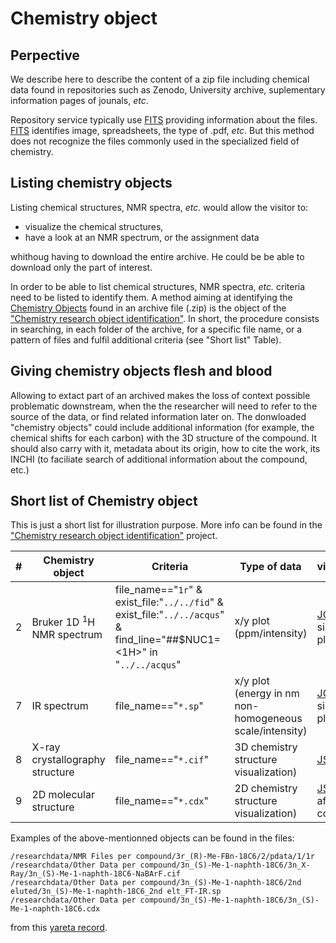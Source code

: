 # Chemistry object 

## Perpective

We describe here to describe the content of a zip file including chemical data found in repositories such as Zenodo, University archive, suplementary information pages of jounals, *etc*.

Repository service typically use [FITS](https://projects.iq.harvard.edu/fits/home) providing information about the files. [FITS](https://projects.iq.harvard.edu/fits/home) identifies  image, spreadsheets, the type of .pdf, *etc*. But this method does not recognize the files commonly used in the specialized field of chemistry. 

## Listing chemistry objects

Listing chemical structures, NMR spectra, *etc.* would allow the visitor to:
 - visualize the chemical structures,
 - have a look at an NMR spectrum, or the assignment data
 
whithoug having to download the entire archive. 
He could be be able to download only the part of interest.
 
In order to be able to list chemical structures, NMR spectra, *etc.* criteria need to be listed to identify them. A method aiming at identifying the [Chemistry Objects](chemisty_object.md) found in an archive file (.zip) is the object of the ["Chemistry research object identification"](https://chemedata.github.io/ResearchObjectFinder/). In short, the procedure consists in searching, in each folder of the archive, for a specific file name, or a pattern of files and fulfil additional criteria (see "Short list" Table). 

<!--- For .zip files one may need to extract the list of the files. For [BagIt](https://en.wikipedia.org/wiki/BagIt) archive, reading a manifest should be enough, provided it is easily acessible from the portail. The manifest (manifest-XXX.txt where XXX is md5, sha1, *etc.*) is one of the *tags* (metadata about the *payload*) of the *bag*. --->

## Giving chemistry objects flesh and blood

Allowing to extact part of an archived makes the loss of context possible problematic downstream, when the the researcher will need to refer to the source of the data, or find related information later on. The donwloaded "chemistry objects" could include additional information (for example, the chemical shifts for each carbon) with the 3D structure of the compound. It should also carry with it, metadata about its origin, how to cite the work, its INCHI (to faciliate search of additional information about the compound, etc.)

## Short list of Chemistry object
This is just a short list for illustration purpose. More info can be found in the ["Chemistry research object identification"](https://chemedata.github.io/ResearchObjectFinder/) project.

<!---  of a [longer list](#long-list-of-chemistry-object) (see below) providing more complex examples. --->

#|Chemistry object | Criteria | Type of data |visualization
-|------|---|---|--
2|Bruker 1D <sup>1</sup>H NMR spectrum|file_name=="`1r`" & exist_file:"`../../fid`" & exist_file:"`../../acqus`" & find_line="##$NUC1= <1H>" in "`../../acqus`"|x/y plot (ppm/intensity)|[JCAMP-DX](http://jcamp-dx.org/), simple x/y plot
7|IR spectrum|file_name=="`*.sp`"|x/y plot (energy in nm non-homogeneous scale/intensity)|[JCAMP-DX](http://jcamp-dx.org/), simple x/y plot
8|X-ray crystallography structure|file_name=="`*.cif`"|3D chemistry structure visualization)|[JSmol](http://wiki.jmol.org/index.php/Main_Page), etc.
9|2D molecular structure|file_name=="`*.cdx`"|2D chemistry structure visualization)|[JSmol](http://wiki.jmol.org/index.php/Main_Page), etc. after conversion!

Examples of the above-mentionned objects can be found in the files:
```
/researchdata/NMR Files per compound/3r_(R)-Me-FBn-18C6/2/pdata/1/1r
/researchdata/Other Data per compound/3n_(S)-Me-1-naphth-18C6/3n_X-Ray/3n_(S)-Me-1-naphth-18C6-NaBArF.cif
/researchdata/Other Data per compound/3n_(S)-Me-1-naphth-18C6/2nd eluted/3n_(S)-Me-1-naphth-18C6_2nd elt_FT-IR.sp 
/researchdata/Other Data per compound/3n_(S)-Me-1-naphth-18C6/3n_(S)-Me-1-naphth-18C6.cdx
```
from this [yareta record](https://yareta.unige.ch/frontend/archive/62c9dc3b-6f44-4b3b-963d-1ab31c17f6c6). 


